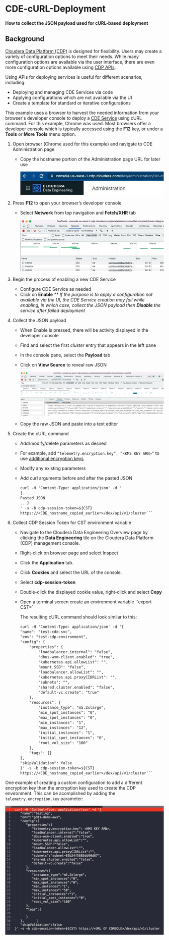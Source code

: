 # CDE-cURL-Deployment
#### How to collect the JSON payload used for cURL-based deployment

## Background
[Cloudera Data Platform (CDP)](https://docs.cloudera.com/cdp-public-cloud/cloud/index.html) is designed for flexibility. Users may create a variety of configuration options to meet their needs. While many configuration options are available via the user interface, there are even more configuration options available using [CDP APIs](https://docs.cloudera.com/cdp-public-cloud/cloud/api/topics/mc-api-overview.html). 

Using APIs for deploying services is useful for different scenarios, including:
* Deploying and managing CDE Services via code
* Applying configurations which are not available via the UI
* Create a template for standard or iterative configurations

This example uses a browser to harvest the needed information from your browser's developer console to deploy a [CDE Service](https://docs.cloudera.com/data-engineering/cloud/overview/topics/cde-service-overview.html) using cURL command. For this example, Chrome was used. Most browsers offer a developer console which is typically accessed using the **F12** key, or under a **Tools** or **More Tools** menu option.

1. Open browser (Chrome used for this example) and navigate to CDE Administration page
    - Copy the hostname portion of the Administration page URL for later use

        ![image](images/cde-admin-page.jpg)
          
 
 2. Press **F12** to open your browser’s developer console
    - Select **Network** from top navigation and **Fetch/XHR** tab

        ![image](images/dev-console-1.jpg)

3. Begin the process of enabling a new CDE Service
    - Configure CDE Service as needed
    - Click on **Enable**
        _** If the purpose is to apply a configuration not available via the UI, the CDE Service creation may fail while enabling, in which case, collect the JSON payload then **Disable** the service after failed deployment_
    
 4. Collect the JSON payload
    - When Enable is pressed, there will be activity displayed in the developer console
    - Find and select the first _cluster_ entry that appears in the left pane
    - In the console pane, select the **Payload** tab
    - Click on **View Source** to reveal raw JSON

        ![image](images/dev-console-2.jpg)

    - Copy the raw JSON and paste into a text editor


5. Create the cURL command
    - Add/modify/delete parameters as desired
    - For example, add `“telemetry.encryption.key”, “<KMS KEY ARN>”` to use [additional encryption keys](https://docs.cloudera.com/cdp-public-cloud/cloud/requirements-aws/topics/mc-idbroker-encryption.html)
    - Modify any existing parameters
    - Add curl arguments before and after the pasted JSON

        ```curl
        curl -H 'Content-Type: application/json' -d '
        {...
        Pasted JSON
        ...}
        ' -s -b cdp-session-token=${CST} https://<CDE_hostname_copied_earlier>/dex/api/v1/cluster``` 

6. Collect CDP Session Token for CST environment variable
    - Navigate to the Cloudera Data Engineering Overview page by clicking the **Data Engineering** tile on the Cloudera Data Platform (CDP) management console.
    - Right-click on browser page and select Inspect
    - Click the **Application** tab.
    - Click **Cookies** and select the URL of the console.
    - Select **cdp-session-token**
    - Double-click the displayed cookie value, right-click and select **Copy**
    - Open a terminal screen create an environment variable
        ``export CST=<Paste value of cookie here>`


        The resulting cURL command should look similar to this:

        ```curl
        curl -H 'Content-Type: application/json' -d '{
        "name": "test-cde-svc",
        "env": "test-cdp-environment",
        "config": {
            "properties": {
                "loadbalancer.internal": "false",
                "dbus-wxm-client.enabled": "true",
                "kubernetes.api.allowList": "",
                "mount.SSD": "false",
                "loadbalancer.allowList": "",
                "kubernetes.api.proxyCIDRList": "",
                "subnets": "",
                "shared.cluster.enabled": "false",
                "default-vc.create": "true"
            },
            "resources": {
                "instance_type": "m5.2xlarge",
                "min_spot_instances": "0",
                "max_spot_instances": "0",
                "min_instances": "1",
                "max_instances": "12",
                "initial_instances": "1",
                "initial_spot_instances": "0",
                "root_vol_size": "100"
            },
            "tags": {}
        },
        "skipValidation": false
        }' -s -b cdp-session-token=${CST} https://<CDE_hostname_copied_earlier>/dex/api/v1/cluster```

One example of creating a custom configuration to add a different encryption key than the encryption key used to create the CDP environment. This can be acomplished by adding the ```telemetry.encryption.key``` parameter:

![image](images/telemetry-example.jpg)

